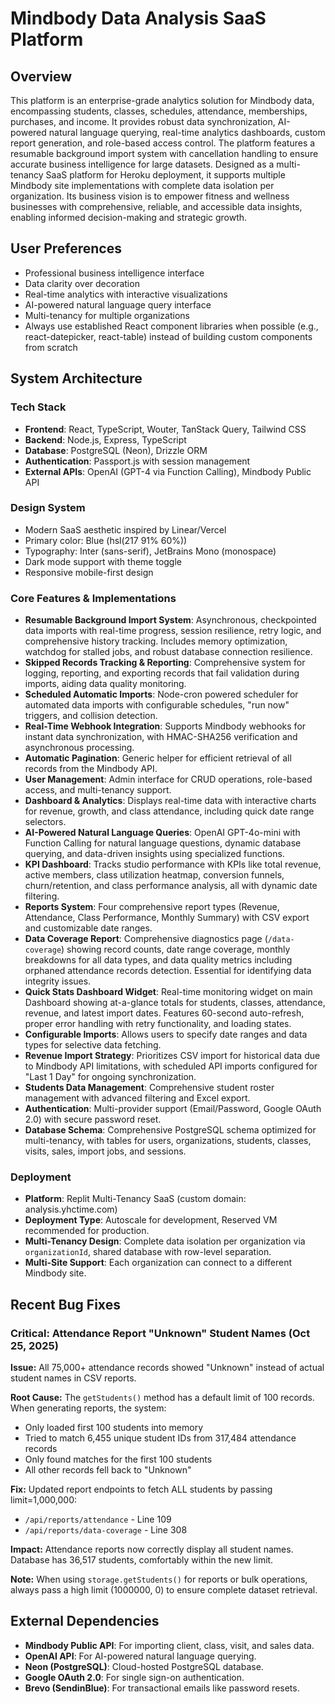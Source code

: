 # Mindbody Data Analysis SaaS Platform

## Overview

This platform is an enterprise-grade analytics solution for Mindbody data, encompassing students, classes, schedules, attendance, memberships, purchases, and income. It provides robust data synchronization, AI-powered natural language querying, real-time analytics dashboards, custom report generation, and role-based access control. The platform features a resumable background import system with cancellation handling to ensure accurate business intelligence for large datasets. Designed as a multi-tenancy SaaS platform for Heroku deployment, it supports multiple Mindbody site implementations with complete data isolation per organization. Its business vision is to empower fitness and wellness businesses with comprehensive, reliable, and accessible data insights, enabling informed decision-making and strategic growth.

## User Preferences

- Professional business intelligence interface
- Data clarity over decoration
- Real-time analytics with interactive visualizations
- AI-powered natural language query interface
- Multi-tenancy for multiple organizations
- Always use established React component libraries when possible (e.g., react-datepicker, react-table) instead of building custom components from scratch

## System Architecture

### Tech Stack

- **Frontend**: React, TypeScript, Wouter, TanStack Query, Tailwind CSS
- **Backend**: Node.js, Express, TypeScript
- **Database**: PostgreSQL (Neon), Drizzle ORM
- **Authentication**: Passport.js with session management
- **External APIs**: OpenAI (GPT-4 via Function Calling), Mindbody Public API

### Design System

- Modern SaaS aesthetic inspired by Linear/Vercel
- Primary color: Blue (hsl(217 91% 60%))
- Typography: Inter (sans-serif), JetBrains Mono (monospace)
- Dark mode support with theme toggle
- Responsive mobile-first design

### Core Features & Implementations

- **Resumable Background Import System**: Asynchronous, checkpointed data imports with real-time progress, session resilience, retry logic, and comprehensive history tracking. Includes memory optimization, watchdog for stalled jobs, and robust database connection resilience.
- **Skipped Records Tracking & Reporting**: Comprehensive system for logging, reporting, and exporting records that fail validation during imports, aiding data quality monitoring.
- **Scheduled Automatic Imports**: Node-cron powered scheduler for automated data imports with configurable schedules, "run now" triggers, and collision detection.
- **Real-Time Webhook Integration**: Supports Mindbody webhooks for instant data synchronization, with HMAC-SHA256 verification and asynchronous processing.
- **Automatic Pagination**: Generic helper for efficient retrieval of all records from the Mindbody API.
- **User Management**: Admin interface for CRUD operations, role-based access, and multi-tenancy support.
- **Dashboard & Analytics**: Displays real-time data with interactive charts for revenue, growth, and class attendance, including quick date range selectors.
- **AI-Powered Natural Language Queries**: OpenAI GPT-4o-mini with Function Calling for natural language questions, dynamic database querying, and data-driven insights using specialized functions.
- **KPI Dashboard**: Tracks studio performance with KPIs like total revenue, active members, class utilization heatmap, conversion funnels, churn/retention, and class performance analysis, all with dynamic date filtering.
- **Reports System**: Four comprehensive report types (Revenue, Attendance, Class Performance, Monthly Summary) with CSV export and customizable date ranges.
- **Data Coverage Report**: Comprehensive diagnostics page (`/data-coverage`) showing record counts, date range coverage, monthly breakdowns for all data types, and data quality metrics including orphaned attendance records detection. Essential for identifying data integrity issues.
- **Quick Stats Dashboard Widget**: Real-time monitoring widget on main Dashboard showing at-a-glance totals for students, classes, attendance, revenue, and latest import dates. Features 60-second auto-refresh, proper error handling with retry functionality, and loading states.
- **Configurable Imports**: Allows users to specify date ranges and data types for selective data fetching.
- **Revenue Import Strategy**: Prioritizes CSV import for historical data due to Mindbody API limitations, with scheduled API imports configured for "Last 1 Day" for ongoing synchronization.
- **Students Data Management**: Comprehensive student roster management with advanced filtering and Excel export.
- **Authentication**: Multi-provider support (Email/Password, Google OAuth 2.0) with secure password reset.
- **Database Schema**: Comprehensive PostgreSQL schema optimized for multi-tenancy, with tables for users, organizations, students, classes, visits, sales, import jobs, and sessions.

### Deployment

- **Platform**: Replit Multi-Tenancy SaaS (custom domain: analysis.yhctime.com)
- **Deployment Type**: Autoscale for development, Reserved VM recommended for production.
- **Multi-Tenancy Design**: Complete data isolation per organization via `organizationId`, shared database with row-level separation.
- **Multi-Site Support**: Each organization can connect to a different Mindbody site.

## Recent Bug Fixes

### Critical: Attendance Report "Unknown" Student Names (Oct 25, 2025)

**Issue:** All 75,000+ attendance records showed "Unknown" instead of actual student names in CSV reports.

**Root Cause:** The `getStudents()` method has a default limit of 100 records. When generating reports, the system:
- Only loaded first 100 students into memory
- Tried to match 6,455 unique student IDs from 317,484 attendance records
- Only found matches for the first 100 students
- All other records fell back to "Unknown"

**Fix:** Updated report endpoints to fetch ALL students by passing limit=1,000,000:
- `/api/reports/attendance` - Line 109
- `/api/reports/data-coverage` - Line 308

**Impact:** Attendance reports now correctly display all student names. Database has 36,517 students, comfortably within the new limit.

**Note:** When using `storage.getStudents()` for reports or bulk operations, always pass a high limit (1000000, 0) to ensure complete dataset retrieval.

## External Dependencies

- **Mindbody Public API**: For importing client, class, visit, and sales data.
- **OpenAI API**: For AI-powered natural language querying.
- **Neon (PostgreSQL)**: Cloud-hosted PostgreSQL database.
- **Google OAuth 2.0**: For single sign-on authentication.
- **Brevo (SendinBlue)**: For transactional emails like password resets.